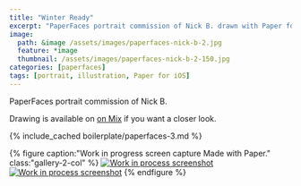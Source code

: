 ```yaml
---
title: "Winter Ready"
excerpt: "PaperFaces portrait commission of Nick B. drawn with Paper for iOS on an iPad."
image: 
  path: &image /assets/images/paperfaces-nick-b-2.jpg 
  feature: *image
  thumbnail: /assets/images/paperfaces-nick-b-2-150.jpg
categories: [paperfaces]
tags: [portrait, illustration, Paper for iOS]
---
```


PaperFaces portrait commission of Nick B. 

Drawing is available on [on Mix](https://mix.fiftythree.com/11098-Michael-Rose/585896) if you want a closer look.

{% include_cached boilerplate/paperfaces-3.md %}

{% figure caption:"Work in progress screen capture Made with Paper." class:"gallery-2-col" %}
[![Work in process screenshot](/assets/images/paperfaces-nick-b-2-process-1-600.jpg)](/assets/images/paperfaces-nick-b-2-process-1-lg.jpg) [![Work in process screenshot](/assets/images/paperfaces-nick-b-2-process-2-600.jpg)](/assets/images/paperfaces-nick-b-2-process-2-lg.jpg)
{% endfigure %}

